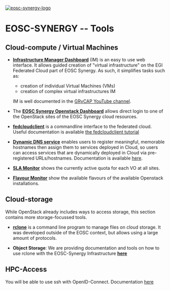 [![eosc-synergy-logo](https://www.eosc-synergy.eu/wp-content/uploads/logo-color-texto.png)](https://eosc-synergy.eu)

# EOSC-SYNERGY -- Tools

## Cloud-compute / Virtual Machines

- [**Infrastructure Manager
    Dashboard**](https://appsgrycap.i3m.upv.es:31443/im-dashboard/) (IM) is an
    easy to use web interface. It allows guided creation of "virtual
    infrastructure" on the EGI Federated Cloud part of EOSC Synergy. As such, it
    simplifies tasks such as: 

    - creation of individual Virtual Machines (VMs)
    - creation of complex virtual infrastructures IM

    IM is well documented in the [GRyCAP YouTube channel](https://www.youtube.com/channel/UCQD6RJBs57Giz4Xm8dhDczQ).

- The [**EOSC Synergy Openstack Dashboard**](https://dashboard.fedcloud.eosc-synergy.eu//login.html) 
    allows direct login to one of the OpenStack sites of the EOSC Synergy cloud
    resources.

- [**fedcloudclient**](https://github.com/tdviet/fedcloudclient) is
    a commandline interface to the federated cloud.
    Useful documentation is available [the fedcloudclient tutorial](https://docs.google.com/presentation/d/1aOdcceztXe8kZaIeVnioF9B0vIHLzJeklSNOdVCL3Rw/edit#slide=id.p)
 
- [**Dynamic DNS service**](https://nsupdate.fedcloud.eu/) enables users to register
  meaningful, memorable hostnames then assign them to services deployed in Cloud,
  so users can access services that are dynamically deployed in Cloud via pre-registered
  URLs/hostnames. Documentation is available [here](https://docs.egi.eu/users/cloud-compute/dynamic-dns/).

- [**SLA Monitor**](https://infra.eosc-synergy.eu/~marcus/sla-monitor/) shows
    the currently active quota for each VO at all sites.

- [**Flavour Monitor**](https://infra.eosc-synergy.eu/~marcus/sla-monitor/fla-index.html) show
    the available flavours of the available Openstack installations.

## Cloud-storage

While OpenStack already includes ways to access storage, this section contains
more storage-focussed tools.

- [**rclone**](https://rclone.org) is a command line program to manage files on
    cloud storage. It was developed outside of the EOSC context, but allows
    using a large amount of protocols. 

- **Object Storage**: We are providing documentation and tools on how to use
    rclone with the EOSC-Synergy Infrastructure
    [**here**](https://github.com/EOSC-synergy/documentation/tree/master/users)

## HPC-Access

You will be able to use ssh with OpenID-Connect. Documentation [here](https://github.com/EOSC-synergy/ssh-oidc)


